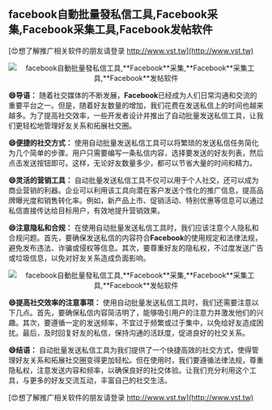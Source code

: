 ## **facebook自動批量發私信工具,**Facebook**采集,**Facebook**采集工具,**Facebook**发帖软件**

[😍想了解推广相关软件的朋友请登录 http://www.vst.tw](http://www.vst.tw)

 <center><img src="https://vst.tw/MP4/tuiguang/png/3.png" alt="facebook自動批量發私信工具,**Facebook**采集,**Facebook**采集工具,**Facebook**发帖软件"></center>

**😄导语：**
随着社交媒体的不断发展，**Facebook**已经成为人们日常沟通和交流的重要平台之一。但是，随着好友数量的增加，我们花费在发送私信上的时间也越来越多。为了提高社交效率，一些开发者设计并推出了自动批量发送私信工具，让我们更轻松地管理好友关系和拓展社交圈。

**😄便捷的社交方式：**
使用自动批量发送私信工具可以将繁琐的发送私信任务简化为几个简单的步骤。用户只需要编写一条私信内容，选择要发送的好友列表，然后点击发送按钮即可。这样，无论好友数量多少，都可以节省大量的时间和精力。

**😄灵活的营销工具：**
自动批量发送私信工具不仅可以用于个人社交，还可以成为商业营销的利器。企业可以利用该工具向潜在客户发送个性化的推广信息，提高品牌曝光度和销售转化率。例如，新产品上市、促销活动、特别优惠等信息可以通过私信直接传达给目标用户，有效地提升营销效果。

**😄注意隐私和合规：**
在使用自动批量发送私信工具时，我们应该注意个人隐私和合规问题。首先，要确保发送私信的内容符合**Facebook**的使用规定和法律法规，避免发布违法、诈骗或侵权等信息。其次，要尊重好友的隐私权，不过度发送广告或垃圾信息，以免对好友关系造成负面影响。

 <center><img src="https://vst.tw/MP4/tuiguang/png/4.png" alt="facebook自動批量發私信工具,**Facebook**采集,**Facebook**采集工具,**Facebook**发帖软件"></center>

**😄提高社交效率的注意事项：**
使用自动批量发送私信工具时，我们还需要注意以下几点。首先，要确保私信内容简洁明了，能够吸引用户的注意力并激发他们的兴趣。其次，要遵循一定的发送频率，不宜过于频繁或过于集中，以免给好友造成困扰。最后，及时回复好友的私信，保持沟通的活跃度，促进良好的社交关系。

**😄结语：**
自动批量发送私信工具为我们提供了一个快捷高效的社交方式，使得管理好友关系和拓展社交圈变得更加轻松。但在使用时，我们要遵循法律法规，尊重隐私权，注意发送内容和频率，以确保良好的社交体验。让我们充分利用这个工具，与更多的好友交流互动，丰富自己的社交生活。

[😍想了解推广相关软件的朋友请登录 http://www.vst.tw](http://www.vst.tw)



